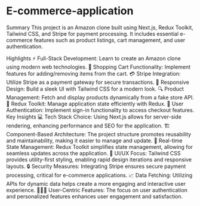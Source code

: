 # E-commerce-application
Summary
This project is an Amazon clone built using Next.js, Redux Toolkit, Tailwind CSS, and Stripe for payment processing. It includes essential e-commerce features such as product listings, cart management, and user authentication.

Highlights
⚡ Full-Stack Development: Learn to create an Amazon clone using modern web technologies.
🛒 Shopping Cart Functionality: Implement features for adding/removing items from the cart.
💳 Stripe Integration: Utilize Stripe as a payment gateway for secure transactions.
🌈 Responsive Design: Build a sleek UI with Tailwind CSS for a modern look.
🔍 Product Management: Fetch and display products dynamically from a fake store API.
🚀 Redux Toolkit: Manage application state efficiently with Redux.
🔐 User Authentication: Implement sign-in functionality to access checkout features.
Key Insights
💻 Tech Stack Choice: Using Next.js allows for server-side rendering, enhancing performance and SEO for the application.
🏗️ Component-Based Architecture: The project structure promotes reusability and maintainability, making it easier to manage and update.
🔄 Real-time State Management: Redux Toolkit simplifies state management, allowing for seamless updates across the application.
📱 UI/UX Focus: Tailwind CSS provides utility-first styling, enabling rapid design iterations and responsive layouts.
🔒 Security Measures: Integrating Stripe ensures secure payment processing, critical for e-commerce applications.
📈 Data Fetching: Utilizing APIs for dynamic data helps create a more engaging and interactive user experience.
🧑‍🤝‍🧑 User-Centric Features: The focus on user authentication and personalized features enhances user engagement and satisfaction.
